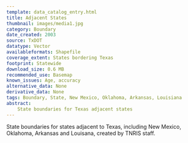 ```yaml
---
template: data_catalog_entry.html
title: Adjacent States
thumbnail: images/media1.jpg
category: Boundary
date_created: 2003
source: TxDOT
datatype: Vector
availableformats: Shapefile
coverage_extent: States bordering Texas
footprint: Statewide
download_size: 0.6 MB
recommended_use: Basemap
known_issues: Age, accuracy
alternative_data: None
derivative_data: None
tags: Boundary, State, New Mexico, Oklahoma, Arkansas, Louisiana
abstract:
    State boundaries for Texas adjacent states
---
```


State boundaries for states adjacent to Texas, including New Mexico, Oklahoma, Arkansas and Louisana, created by TNRIS staff.


